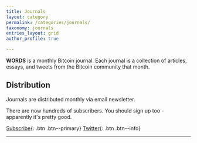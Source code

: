 ```yaml
---
title: Journals
layout: category
permalink: /categories/journals/
taxonomy: journals
entries_layout: grid
author_profile: true

---
```


**WORDS** is a monthly Bitcoin journal. Each journal is a collection of articles, essays, and tweets from the Bitcoin community that month.

## Distribution
Journals are distributed monthly via email newsletter. 

There are now hundreds of subscribers. You should sign up too - apparently it's pretty good.

[<i class="far fa-envelope"></i> Subscribe](https://mailchi.mp/59e9fda5b387/words){: .btn .btn--primary}
[<i class="fab fa-twitter"></i> Twitter](https://twitter.com/_bitcoinwords){: .btn .btn--info}

***
